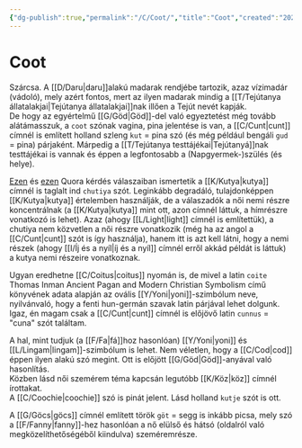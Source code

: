 ```yaml
---
{"dg-publish":true,"permalink":"/C/Coot/","title":"Coot","created":"2023-10-14T04:32","updated":"2025-05-03T10:56"}
---
```



# Coot

Szárcsa. A [[D/Daru\|daru]]alakú madarak rendjébe tartozik, azaz vízimadár (vádoló), mely azért fontos, mert az ilyen madarak mindig a [[T/Tejútanya állatalakjai\|Tejútanya állatalakjai]]nak illően a Tejút nevét kapják.  
De hogy az egyértelmű [[G/Göd\|Göd]]-del való egyeztetést még tovább alátámasszuk, a `coot` szónak vagina, pina jelentése is van, a [[C/Cunt\|cunt]] címnél is említett holland szleng `kut` = pina szó (és még például bengáli `gud` = pina) párjaként. Márpedig a [[T/Tejútanya testtájékai\|Tejútanyá]]nak testtájékai is vannak és éppen a legfontosabb a (Napgyermek-)szülés (és helye).  

[Ezen](https://qr.ae/pNDViF) és [ezen](https://qr.ae/pNDVDz) Quora kérdés válaszaiban ismertetik a [[K/Kutya\|kutya]] címnél is taglalt ind `chutiya` szót. Leginkább degradáló, tulajdonképpen [[K/Kutya\|kutya]] értelemben használják, de a válaszadók a női nemi részre koncentrálnak (a [[K/Kutya\|kutya]] mint ott, azon címnél láttuk, a hímrészre vonatkozó is lehet). Azaz (ahogy [[L/Light\|light]] címnél is említettük), a chutiya nem közvetlen a női részre vonatkozik (még ha az angol a [[C/Cunt\|cunt]] szót is így használja), hanem itt is azt kell látni, hogy a nemi részek (ahogy [[I/Íj és a nyíl\|íj és a nyíl]] címnél erről akkád példát is láttuk) a kutya nemi részeire vonatkoznak.  

Ugyan eredhetne [[C/Coitus\|coitus]] nyomán is, de mivel a latin `coite` Thomas Inman Ancient Pagan and Modern Christian Symbolism című könyvének adata alapján az ovális [[Y/Yoni\|yoni]]-szimbólum neve, nyilvánvaló, hogy a fenti hun-germán szavak latin párjával lehet dolgunk. Igaz, én magam csak a [[C/Cunt\|cunt]] címnél is előjövő latin `cunnus` = "cuna" szót találtam.  

A hal, mint tudjuk (a [[F/Fa\|fá]]hoz hasonlóan) [[Y/Yoni\|yoni]] és [[L/Lingam\|lingam]]-szimbólum is lehet. Nem véletlen, hogy a [[C/Cod\|cod]] éppen ilyen alakú szó megint. Ott is előjött [[G/Göd\|Göd]]-anyával való hasonlítás.  
Közben lásd női szemérem téma kapcsán legutóbb [[K/Köz\|köz]] címnél írottakat.  
A [[C/Coochie\|coochie]] szó is pinát jelent. Lásd holland `kutje` szót is ott.  

A [[G/Göcs\|göcs]] címnél említett török `göt` = segg is inkább picsa, mely szó a [[F/Fanny\|fanny]]-hez hasonlóan a nő elülső és hátsó (oldalról való megközelíthetőségéből kiindulva) szeméremrésze.  